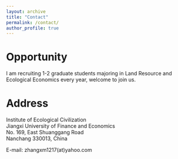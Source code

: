 ```yaml
---
layout: archive
title: "Contact"
permalink: /contact/
author_profile: true
---
```

# Opportunity

I am recruiting 1-2 graduate students majoring in Land Resource and Ecological Economics every year, welcome to join us.


# Address

Institute of Ecological Civilization  
Jiangxi University of Finance and Economics  
No. 169, East Shuanggang Road  
Nanchang 330013, China  
  
E-mail: zhangxm1217(at)yahoo.com
